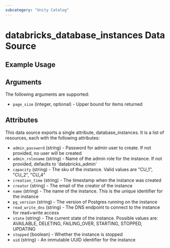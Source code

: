 ```yaml
---
subcategory: "Unity Catalog"
---
```

# databricks_database_instances Data Source


## Example Usage


## Arguments
The following arguments are supported:
* `page_size` (integer, optional) - Upper bound for items returned



## Attributes
This data source exports a single attribute, database_instances. It is a list of resources, each with the following attributes:
* `admin_password` (string) - Password for admin user to create. If not provided, no user will be created
* `admin_rolename` (string) - Name of the admin role for the instance. If not provided, defaults to 'databricks_admin'
* `capacity` (string) - The sku of the instance. Valid values are "CU_1", "CU_2", "CU_4"
* `creation_time` (string) - The timestamp when the instance was created
* `creator` (string) - The email of the creator of the instance
* `name` (string) - The name of the instance. This is the unique identifier for the instance
* `pg_version` (string) - The version of Postgres running on the instance
* `read_write_dns` (string) - The DNS endpoint to connect to the instance for read+write access
* `state` (string) - The current state of the instance. Possible values are: AVAILABLE, DELETING, FAILING_OVER, STARTING, STOPPED, UPDATING
* `stopped` (boolean) - Whether the instance is stopped
* `uid` (string) - An immutable UUID identifier for the instance